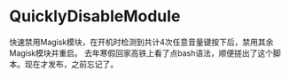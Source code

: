 # QuicklyDisableModule
快速禁用Magisk模块，在开机时检测到共计4次任意音量键按下后，禁用其余Magisk模块并重启。
去年寒假回家高铁上看了点bash语法，顺便搓出了这个脚本。现在才发布，之前忘记了。
